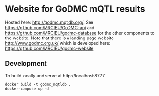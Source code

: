 # Website for GoDMC mQTL results

Hosted here: http://godmc.mqtldb.org/. See https://github.com/MRCIEU/GoDMC-api and https://github.com/MRCIEU/godmc-database for the other components to the website. Note that there is a landing page website http://www.godmc.org.uk/ which is developed here: https://github.com/MRCIEU/godmc-website

## Development

To build locally and serve at http://localhost:8777

```
docker build -t godmc_mqtldb .
docker-compuse up -d
```

